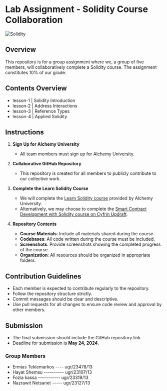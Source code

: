 # Lab Assignment - Solidity Course Collaboration

![Solidity](https://blockchainsimplified.com/blog/solidity-programming-the-smart-contract-language-in-ethereum/solidity-programming-main.jpg)

## Overview
This repository is for a group assignment where we, a group of five members, will collaboratively complete a Solidity course. The assignment constitutes 10% of our grade.

## Contents Overview

- lesson-1 | Solidity Introduction
- lesson-2 | Address Interactions
- lesson-3 | Reference Types
- lesson-4 | Applied Solidity

## Instructions

1. **Sign Up for Alchemy University**
   - All team members must sign up for Alchemy University.

2. **Collaborative GitHub Repository**
   - This repository is created for all members to publicly contribute to our collective work.

3. **Complete the Learn Solidity Course**
   - We will complete the [Learn Solidity course](https://www.alchemy.com/university/courses/solidity) provided by Alchemy University.
   - Alternatively, we may choose to complete the [Smart Contract Development with Solidity course on Cyfrin Updraft](https://updraft.cyfrin.io/courses/solidity).

4. **Repository Contents**
   - **Course Materials**: Include all materials shared during the course.
   - **Codebases**: All code written during the course must be included.
   - **Screenshots**: Provide screenshots showing the completed progress of the course.
   - **Organization**: All resources should be organized in appropriate folders.

## Contribution Guidelines

- Each member is expected to contribute regularly to the repository.
- Follow the repository structure strictly.
- Commit messages should be clear and descriptive.
- Use pull requests for all changes to ensure code review and approval by other members.

## Submission

- The final submission should include the GitHub repository link.
- Deadline for submission is **May 24, 2024**.

### Group Members

- Ermias Teklemarkos ---- ugr/23478/13
- Hayat Shemsu ---------- ugr/23107/13
- Fozia kassa ----------- ugr/23319/13 
- Nazrawit Netsanet ----- ugr/23127/13
